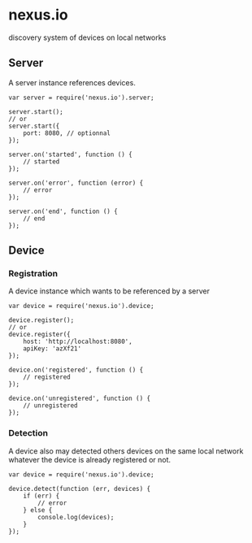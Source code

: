 # nexus.io
discovery system of devices on local networks

## Server

A server instance references devices.


    var server = require('nexus.io').server;

    server.start();
    // or
    server.start({
        port: 8080, // optionnal
    });

    server.on('started', function () {
        // started
    });

    server.on('error', function (error) {
        // error
    });

    server.on('end', function () {
        // end
    });

## Device

### Registration

A device instance which wants to be referenced by a server

    var device = require('nexus.io').device;

    device.register();
    // or
    device.register({
        host: 'http://localhost:8080',
        apiKey: 'azXf21'
    });

    device.on('registered', function () {
        // registered
    });

    device.on('unregistered', function () {
        // unregistered
    });

### Detection

A device also may detected others devices on the same local network whatever the device is already registered or not.
    
    var device = require('nexus.io').device;

    device.detect(function (err, devices) {
        if (err) {
            // error
        } else {
            console.log(devices);
        }
    });
